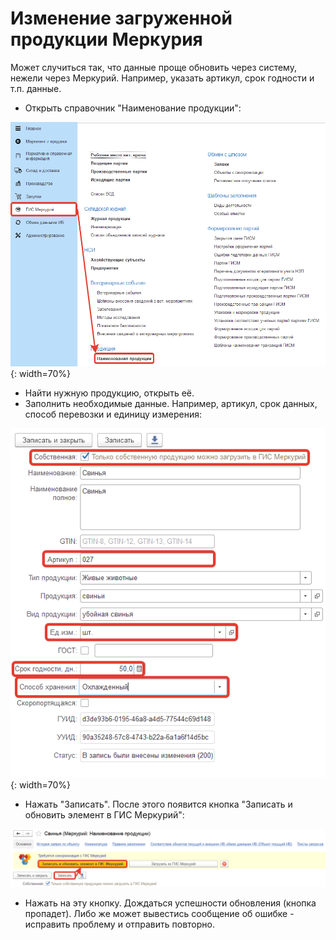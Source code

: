 # Изменение загруженной продукции Меркурия

Может случиться так, что данные проще обновить через систему, нежели через Меркурий. Например, указать артикул, срок годности и т.п. данные.

- Открыть справочник "Наименование продукции":

![1](ChangeProduction.assets/1.png){: width=70%}

- Найти нужную продукцию, открыть её.
- Заполнить необходимые данные. Например, артикул, срок данных, способ перевозки и единицу измерения:

![2](ChangeProduction.assets/2.png){: width=70%}

- Нажать "Записать". После этого появится кнопка "Записать и обновить элемент в ГИС Меркурий":

![3](ChangeProduction.assets/3.png)

- Нажать на эту кнопку. Дождаться успешности обновления (кнопка пропадет). Либо же может вывестись сообщение об ошибке - исправить проблему и отправить повторно.